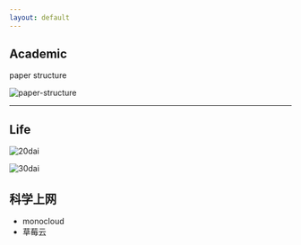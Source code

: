 ```yaml
---
layout: default
---
```


## Academic

paper structure

![paper-structure]({{site.url}}/images/paper-structure.jpg)

***

## Life

![20dai]({{site.url}}/images/20dai.gif)

![30dai]({{site.url}}/images/30dai.gif)

## 科学上网
- monocloud
- 草莓云

